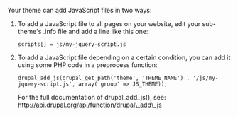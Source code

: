 Your theme can add JavaScript files in two ways:

1.  To add a JavaScript file to all pages on your website, edit your
    sub-theme's .info file and add a line like this one:

        scripts[] = js/my-jquery-script.js

2.  To add a JavaScript file depending on a certain condition, you can
    add it using some PHP code in a preprocess function:

        drupal_add_js(drupal_get_path('theme', 'THEME_NAME') . '/js/my-jquery-script.js', array('group' => JS_THEME));

    For the full documentation of drupal\_add\_js(), see:
    http://api.drupal.org/api/function/drupal\_add\_js


